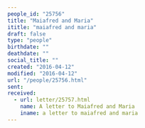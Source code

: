 ```yaml
---
people_id: "25756"
title: "Maiafred and Maria"
ititle: "maiafred and maria"
draft: false
type: "people"
birthdate: ""
deathdate: ""
social_title: ""
created: "2016-04-12"
modified: "2016-04-12"
url: "/people/25756.html"
sent:
received:
  - url: letter/25757.html
    name: A letter to Maiafred and Maria
    iname: a letter to maiafred and maria
---
```


